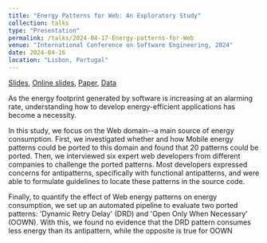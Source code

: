 ```yaml
---
title: "Energy Patterns for Web: An Exploratory Study"
collection: talks
type: "Presentation"
permalink: /talks/2024-04-17-Energy-patterns-for-Web
venue: "International Conference on Software Engineering, 2024"
date: 2024-04-16
location: "Lisbon, Portugal"
---
```


[Slides](https://poojaruhal.github.io/files/Slides-Energy-Patterns-for-Web.pdf),
[Online slides](https://www.slideshare.net/slideshow/energy-patterns-for-weban-exploratory-studypdf/267525724),
[Paper](https://poojaruhal.github.io/files/Paper-Energy-patterns-on-Web.pdf),
[Data](https://doi.org/10.5281/zenodo.8404487)

As the energy footprint generated by software is increasing at an alarming rate, understanding how to develop energy-efficient applications has become a necessity. 

In this study, we focus on the Web domain--a main source of energy consumption. First, we investigated whether and how Mobile energy patterns could be ported to this domain and found that 20 patterns could be ported. Then, we interviewed six expert web developers from different companies to challenge the ported patterns. 
Most developers expressed concerns for antipatterns, specifically with functional antipatterns, and were able to formulate guidelines to locate these patterns in the source code. 

Finally, to quantify the effect of Web energy patterns on energy consumption, we set up an automated pipeline to evaluate two ported patterns: 'Dynamic Retry Delay' (DRD) and 'Open Only When Necessary' (OOWN). With this, we found no evidence that the DRD pattern consumes less energy than its antipattern, while the opposite is true for OOWN